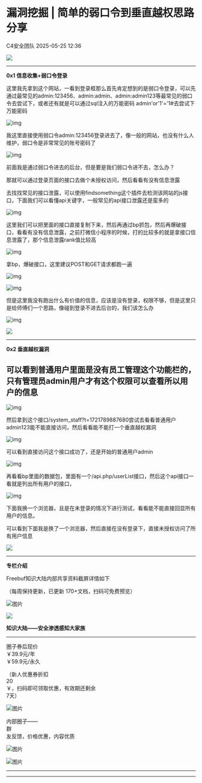 #  漏洞挖掘 | 简单的弱口令到垂直越权思路分享   
 C4安全团队   2025-05-25 12:36  
  
![](https://mmbiz.qpic.cn/mmbiz_png/iabIwdjuHp2VkevXU9Iiad0pl0dnkk6GmAQNiaqmb1kKX2NGKhaGF7m8UicdyCp9agykgzj7pNN1oEw4b3QLvFbibzQ/640?wx_fmt=png&from=appmsg&wxfrom=13&wx_lazy=1&wx_co=1&tp=wxpic "")  
  
****  
**0x1 信息收集+弱口令登录**  
  
这里我先拿到这个网站，一看到登录框那么首先肯定想到的是弱口令登录，可以先通过最常见的admin:123456、admin:admin、admin:admin123等最常见的弱口令去尝试下，或者还有就是可以通过sql注入的万能密码 admin'or'1'='1#去尝试下万能密码  
  
![img](https://mmbiz.qpic.cn/sz_mmbiz_png/b7iaH1LtiaKWX58VXjXLg4WSNEpFcUIjsKLGgW15uzbVkia35GZqdm4k8wDaH9YbjPxolllibxfku9ZyicngoOD0rQA/640?wx_fmt=png&from=appmsg "")  
  
  
我这里直接使用弱口令admin:123456登录进去了，像一般的网站，也没有什么人维护，弱口令是非常常见的账号密码了  
  
![img](https://mmbiz.qpic.cn/sz_mmbiz_png/b7iaH1LtiaKWX58VXjXLg4WSNEpFcUIjsKNbTV1sEmq9cgicIEuHVTc4q4ldqK5D7P9ziaPWtI6Hfnta2Y0jnwBskA/640?wx_fmt=png&from=appmsg "")  
  
  
前面我是通过弱口令进去的后台，但是要是我们弱口令进不去，怎么办？  
  
那就可以通过登录页面的接口去做个未授权访问，然后看看有没有信息泄露  
  
去找找常见的接口泄露，可以使用findsomething这个插件去检测该网站的js接口，下面我们可以看懂api关键字，一般常见的api接口泄露还是蛮多的  
  
![img](https://mmbiz.qpic.cn/sz_mmbiz_png/b7iaH1LtiaKWX58VXjXLg4WSNEpFcUIjsK3NGrUC2Jib3M9M9IQTNLz2IOUSNbRzllNrCpKoCrqg3rJWzUnU1XhYw/640?wx_fmt=png&from=appmsg "")  
  
  
这里我们可以把里面的接口直接复制下来，然后再通过bp抓包，然后再爆破接口，看看有没有信息泄露，之前打微信小程序的时候，打的比较多的就是拿接口信息泄露了，那个信息泄露rank值比较高  
  
![img](https://mmbiz.qpic.cn/sz_mmbiz_png/b7iaH1LtiaKWX58VXjXLg4WSNEpFcUIjsK6xa5StvkCHwjIfhQClzUuVn8Obtb34bRzHbBorpy7TCc0bq1MSwIuQ/640?wx_fmt=png&from=appmsg "")  
  
  
拿bp，爆破接口，这里建议POST和GET请求都跑一遍  
  
![img](https://mmbiz.qpic.cn/sz_mmbiz_png/b7iaH1LtiaKWX58VXjXLg4WSNEpFcUIjsKeW0BABcdhHZpUFl7PnfRgwpibUeyDJXvl9V74j3ibHru8BSssFxlV0tQ/640?wx_fmt=png&from=appmsg "")  
  
![img](https://mmbiz.qpic.cn/sz_mmbiz_png/b7iaH1LtiaKWX58VXjXLg4WSNEpFcUIjsKYLBib7JLba2358TqAYo6LhYTDz9GDFvKo28dibdJEzFGjqJlrpianibMLw/640?wx_fmt=png&from=appmsg "")  
  
  
但是这里我没有跑出什么有价值的信息，应该是没有登录，权限不够，但是这里只是给师傅们一个思路，像碰到登录不进去后台的，我们该怎么办  
  
![img](https://mmbiz.qpic.cn/sz_mmbiz_png/b7iaH1LtiaKWX58VXjXLg4WSNEpFcUIjsKHYSiaAaCXniajkGAnGrDKSqeX5gvNiaLBafc9bYInI3fAPZleph0e8WEQ/640?wx_fmt=png&from=appmsg "")  
  
  
  
![](https://mmbiz.qpic.cn/mmbiz_png/iabIwdjuHp2VkevXU9Iiad0pl0dnkk6GmAQNiaqmb1kKX2NGKhaGF7m8UicdyCp9agykgzj7pNN1oEw4b3QLvFbibzQ/640?wx_fmt=png&from=appmsg&wxfrom=13&wx_lazy=1&wx_co=1&tp=wxpic "")  
  
****  
**0x2 垂直越权漏洞**  
  
## 可以看到普通用户里面是没有员工管理这个功能栏的，只有管理员admin用户才有这个权限可以查看所以用户的信息  
  
![img](https://mmbiz.qpic.cn/sz_mmbiz_png/b7iaH1LtiaKWX58VXjXLg4WSNEpFcUIjsKgA4qImnsEoAuXKYWo8rOWsenJN7hcYoYnUaefaPiazyLugEpt7FWNEQ/640?wx_fmt=png&from=appmsg "")  
  
  
然后拿到这个接口/system_staff?t=1721789887680尝试去看看普通用户admin123能不能直接访问，然后看看能不能打一个垂直越权漏洞  
  
![img](https://mmbiz.qpic.cn/sz_mmbiz_png/b7iaH1LtiaKWX58VXjXLg4WSNEpFcUIjsKgeJqvxZlg5bBVn2Z6jJJfCa383sezNR2Nly39BSP3S4XGiaEvmXQgGQ/640?wx_fmt=png&from=appmsg "")  
  
  
可以看到直接访问这个接口成功了，还是开始的普通用户admin  
  
![img](https://mmbiz.qpic.cn/sz_mmbiz_png/b7iaH1LtiaKWX58VXjXLg4WSNEpFcUIjsK9xQvSNQAWuAjSofc5Jq6MBhvbrict1RFbozIAAEB8n5yRjrGxEgCX7w/640?wx_fmt=png&from=appmsg "")  
  
  
再看看bp里面的数据包，里面有一个/api.php/userList接口，然后这个api接口一看就是列出所有用户的接口，  
  
![img](https://mmbiz.qpic.cn/sz_mmbiz_png/b7iaH1LtiaKWX58VXjXLg4WSNEpFcUIjsKUa51e7xFbic1aVwOLUMicvmX2OWemmnbEnfChFCZVQ8pZiaYye7CEUmBw/640?wx_fmt=png&from=appmsg "")  
  
  
下面我换一个浏览器，且是在未登录的情况下进行测试，看看能不能直接回显所有用户的信息。  
  
可以看到下面我是换了一个浏览器，然后直接在没有登录下，直接未授权访问了所有用户信息  
  
![](https://mmbiz.qpic.cn/sz_mmbiz_png/b7iaH1LtiaKWX58VXjXLg4WSNEpFcUIjsKhiaqbxdgUjsib31mlgaBDmldQXlXH2ic3hnKwLP0KgFZ6ZpulYZicwoPLA/640?wx_fmt=png&from=appmsg "")  
  
  
  
  
****  
**专栏介绍**  
  
Freebuf知识大陆内部共享资料截屏详情如下  
  
（每周保持更新，已更新 170+文档，扫码可免费预览）  
  
  
![图片](https://mmbiz.qpic.cn/mmbiz_jpg/EXTCGqBpVJSiao22HdM7F7OBu4zNJicKjkzvdgfFtJotO7T8dD5ATKyyeuQibDwZoltOB3Uy5nRicGDxCEpwrlRYNg/640?wx_fmt=jpeg&from=appmsg&wxfrom=5&wx_lazy=1&wx_co=1&tp=wxpic "")  
  
![](https://mmbiz.qpic.cn/mmbiz_png/EXTCGqBpVJT73xian3uicFTCic6hUPoT5LV1V6AChH9oO3DprDqD4c4IJEz7icFdCPsicYXLj5Oj7R0B9iaibFNCZ6rNw/640?wx_fmt=png&from=appmsg "")  
  
  
**知识大陆——安全渗透感知大家族**  
****  
  
圈子券后现价   
￥39.9元/年       
￥59.9元/永久  
  
（新人优惠券折扣  
20  
￥，扫码即可领取优惠，有效期还剩余  
7天）  
  
![图片](https://mmbiz.qpic.cn/mmbiz_png/EXTCGqBpVJR7GIiatmMxDnlYcGJjOmibZcd7ribwq1zichkjwIczCqhZ1zpXib3VcJpMWlSLfa6qpXwfVy6hguOXdibA/640?wx_fmt=png&from=appmsg&wxfrom=5&wx_lazy=1&wx_co=1&tp=wxpic "")  
  
  
内部圈子——  
群  
友反馈，价格优惠，内容优质  
  
![图片](https://mmbiz.qpic.cn/mmbiz_jpg/EXTCGqBpVJSiao22HdM7F7OBu4zNJicKjkZXuRl4vOBsaQwJK1AbsPcGMiczaPickCuIzicPiblfFjyjic3aeuzqVLLhg/640?wx_fmt=jpeg&from=appmsg&wxfrom=5&wx_lazy=1&wx_co=1&tp=wxpic "")  
  
![图片](https://mmbiz.qpic.cn/mmbiz_jpg/EXTCGqBpVJSiao22HdM7F7OBu4zNJicKjkpxDWia5shmzQH4UialWGUCsoWYMHVpcEtUxF7RsfJaHKl9gsVWEjqAuw/640?wx_fmt=jpeg&from=appmsg&wxfrom=5&wx_lazy=1&wx_co=1&tp=wxpic "")  
  
  
****  
  
  
  
  
  
****  
    
```
```  
  
  
